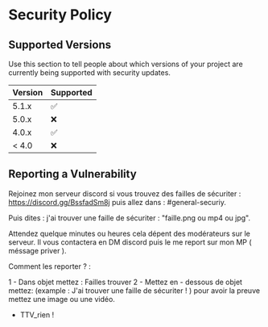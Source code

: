 # Security Policy

## Supported Versions

Use this section to tell people about which versions of your project are
currently being supported with security updates.

| Version | Supported          |
| ------- | ------------------ |
| 5.1.x   | :white_check_mark: |
| 5.0.x   | :x:                |
| 4.0.x   | :white_check_mark: |
| < 4.0   | :x:                |

## Reporting a Vulnerability

Rejoinez mon serveur discord si vous trouvez des failles de sécuriter : 
https://discord.gg/BssfadSm8j puis allez dans : #general-securiy. 

Puis dites : j'ai trouver une faille de sécuriter : "faille.png ou mp4 ou jpg". 

Attendez quelque minutes ou heures cela dépent des modérateurs sur le serveur. Il vous contactera en DM discord puis le me report sur mon  MP ( méssage priver ).


Comment les reporter ? : 

1 - Dans objet mettez : Failles trouver
2 - Mettez en - dessous de objet mettez: 
(example : J'ai trouver une faille de sécuriter ! ) 
pour avoir la preuve mettez une image ou une vidéo. 


- TTV_rien !
